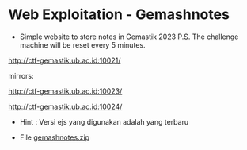 # Web Exploitation - Gemashnotes
* Simple website to store notes in Gemastik 2023 P.S. The challenge machine will be reset every 5 minutes.

http://ctf-gemastik.ub.ac.id:10021/

mirrors:

http://ctf-gemastik.ub.ac.id:10023/

http://ctf-gemastik.ub.ac.id:10024/
* Hint : Versi ejs yang digunakan adalah yang terbaru

* File [gemashnotes.zip](https://github.com/aceptriana/CTF-Gemastik2023/raw/main/Web%20Exploit/gemashnotes.zip)
